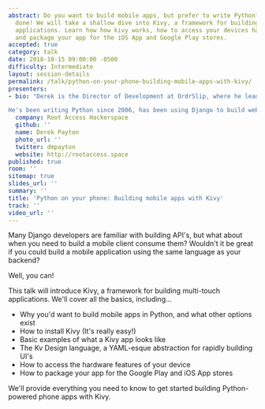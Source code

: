 ```yaml
---
abstract: Do you want to build mobile apps, but prefer to write Python? It can be
  done! We will take a shallow dive into Kivy, a framework for building multi-touch
  applications. Learn how how kivy works, how to access your devices hardware features,
  and package your app for the iOS App and Google Play stores.
accepted: true
category: talk
date: 2018-10-15 09:00:00 -0500
difficulty: Intermediate
layout: session-details
permalink: /talk/python-on-your-phone-building-mobile-apps-with-kivy/
presenters:
- bio: "Derek is the Director of Development at OrdrSlip, where he leads a team of developers -- the majority of whom are junior and under his mentorship -- in building the companies core product. He is fiercely Fresno-proud and is actively involved in building Fresno's technology scene; he is the founder and lead organizer of Fresno Python, co-founder of Root Access Hackerspace, and a director at 59DaysOfCode, a non-profit aimed at growing tech in the San Joaquin Valley.

He's been writing Python since 2006, has been using Django to build web stuff since version 0.95, and has been a core contributor to Qtile."
  company: Root Access Hackerspace
  github: ''
  name: Derek Payton
  photo_url: ''
  twitter: dmpayton
  website: http://rootaccess.space
published: true
room: ''
sitemap: true
slides_url: ''
summary: ''
title: 'Python on your phone: Building mobile apps with Kivy'
track: ''
video_url: ''
---
```


Many Django developers are familiar with building API's, but what about when you need to build a mobile client consume them? Wouldn't it be great if you could build a mobile application using the same language as your backend?

Well, you can!

This talk will introduce Kivy, a framework for building multi-touch applications. We'll cover all the basics, including...

- Why you'd want to build mobile apps in Python, and what other options exist
- How to install Kivy (It's really easy!)
- Basic examples of what a Kivy app looks like
- The Kv Design language, a YAML-esque abstraction for rapidly building UI's
- How to access the hardware features of your device
- How to package your app for the Google Play and iOS App stores

We'll provide everything you need to know to get started building Python-powered phone apps with Kivy.
